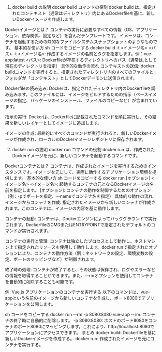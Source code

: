 1. docker build の説明
docker build コマンドの役割
docker build は、指定されたコンテキスト（通常はディレクトリ）内にあるDockerfileを基に、新しいDockerイメージを作成します。

Dockerイメージとは？
コンテナの実行に必要なすべての情報（OS、アプリケーション、依存関係、設定など）を含んだテンプレートです。
イメージは、コンテナを起動するための静的なファイルシステムスナップショットのようなものです。
基本的な使い方
sh
コードをコピーする
docker build -t <イメージ名> <パス>
-t <イメージ名>: 作成するイメージの名前とタグを指定します。例：vue-app:latest
<パス>: Dockerfileが存在するディレクトリへのパス（通常は.として現在のディレクトリを指定）
具体的な動作の流れ
コンテキストの送信:
docker buildコマンドを実行すると、指定されたディレクトリ内のすべてのファイルとフォルダが「コンテキスト」としてDockerデーモンに送信されます。

Dockerfileの読み込み:
Dockerは、指定されたディレクトリ内のDockerfileを読み込みます。このファイルには、イメージをビルドするための指示（ベースイメージの指定、パッケージのインストール、ファイルのコピーなど）が含まれています。

指示の実行:
Dockerは、Dockerfileに記載されたコマンドを順に実行し、その結果を新しいレイヤーとしてイメージに追加します。

イメージの作成:
最終的にすべてのコマンドが実行されると、新しいDockerイメージが作成され、ローカルのDockerイメージレポジトリに保存されます。

2. docker run の説明
docker run コマンドの役割
docker run は、作成されたDockerイメージを元に、新しいコンテナを起動するコマンドです。

Dockerコンテナとは？
コンテナは、作成されたイメージを実行するためのインスタンスです。イメージを元にして、実際に動作するアプリケーション環境を提供します。
基本的な使い方
sh
コードをコピーする
docker run [オプション] <イメージ名>
<イメージ名>: 起動するコンテナの元となるDockerイメージの名前を指定します。
[オプション]: コンテナの動作を制御するためのオプション（例：-pでポートを指定、--nameでコンテナ名を指定）
具体的な動作の流れ
イメージからコンテナを作成:
指定されたイメージから新しいコンテナが作成されます。このコンテナは、イメージの内容を基に動作します。

コンテナの起動:
コンテナは、Dockerエンジンによってバックグラウンドで実行されます。DockerfileのCMDまたはENTRYPOINTで指定されたデフォルトのコマンドが実行されます。

コンテナの実行と管理:
コンテナは独立したプロセスとして動作し、ホストマシン上で指定されたリソースを使用して動作します。docker runで指定されたオプションにより、コンテナの動作方法（例：ネットワークの設定、環境変数の設定、ポートのマッピングなど）が制御されます。

終了時の処理:
コンテナが終了すると、その状態は保存され、ログやエラーなどの情報を取得することができます。また、--rmオプションを使用してコンテナを自動的に削除することも可能です。

例: Vue.js アプリケーションのコンテナを実行する
以下のコマンドは、vue-appという名前のイメージから新しいコンテナを作成し、ポート8080でアプリケーションを公開します。

sh
コードをコピーする
docker run --rm -p 8080:8080 vue-app
--rm: コンテナの終了時に自動的に削除します。
-p 8080:8080: ホストのポート8080をコンテナのポート8080にマッピングします。これにより、http://localhost:8080でアプリケーションにアクセスできます。
まとめ
docker build: Dockerfileを基に新しいDockerイメージを作成する。
docker run: 作成されたイメージを元にコンテナを実行する。
